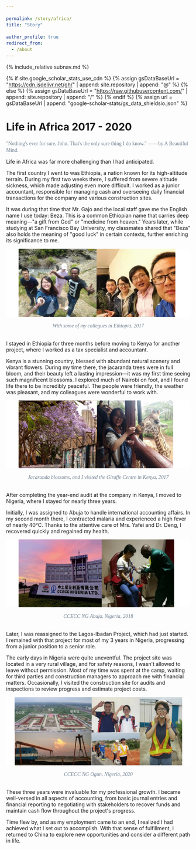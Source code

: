 ```yaml
---

permalink: /story/africa/
title: "Story"

author_profile: true
redirect_from: 
  - /about
---
```

{% include_relative subnav.md %}

{% if site.google_scholar_stats_use_cdn %}
{% assign gsDataBaseUrl = "https://cdn.jsdelivr.net/gh/" | append: site.repository | append: "@" %}
{% else %}
{% assign gsDataBaseUrl = "https://raw.githubusercontent.com/" | append: site.repository | append: "/" %}
{% endif %}
{% assign url = gsDataBaseUrl | append: "google-scholar-stats/gs_data_shieldsio.json" %}

<span class='anchor' id='about-me'></span>



# Life in Africa 2017 - 2020

<span style="font-family: Century Schoolbook;color:rgb(112,128,144);">"Nothing's ever for sure, John. That's the only sure thing I do know." ——by A Beautiful Mind.</span>

Life in Africa was far more challenging than I had anticipated. 

The first country I went to was Ethiopia, a nation known for its high-altitude terrain. During my first two weeks there, I suffered from severe altitude sickness, which made adjusting even more difficult. I worked as a junior accountant, responsible for managing cash and overseeing daily financial transactions for the company and various construction sites.

It was during that time that Mr. Gajo and the local staff gave me the English name I use today: Beza. This is a common Ethiopian name that carries deep meaning—"a gift from God" or "medicine from heaven." Years later, while studying at San Francisco Bay University, my classmates shared that "Beza" also holds the meaning of "good luck" in certain contexts, further enriching its significance to me. 

![ ](assets/ethiopia.jpeg)

<div style="text-align: center; font-family: 'Century Schoolbook'; color: rgb(112, 128, 144);">     <i>With some of my collegues in Ethiopia, 2017</i> </div>

<br>

I stayed in Ethiopia for three months before moving to Kenya for another project, where I worked as a tax specialist and accountant. 

Kenya is a stunning country, blessed with abundant natural scenery and vibrant flowers. During my time there, the jacaranda trees were in full bloom, and their beauty left a lasting impression—it was my first time seeing such magnificent blossoms. I explored much of Nairobi on foot, and I found life there to be incredibly peaceful. The people were friendly, the weather was pleasant, and my colleagues were wonderful to work with.



![ ](assets/kenya.jpeg)

<div style="text-align: center; font-family: 'Century Schoolbook'; color: rgb(112, 128, 144);">     <i>Jacaranda blossoms, and I visited the Giraffe Centre in Kenya, 2017</i> </div>

<br>

After completing the year-end audit at the company in Kenya, I moved to Nigeria, where I stayed for nearly three years. 

Initially, I was assigned to Abuja to handle international accounting affairs. In my second month there, I contracted malaria and experienced a high fever of nearly 40°C. Thanks to the attentive care of Mrs. Yafei and Dr. Deng, I recovered quickly and regained my health.



![image-20241115180855757](assets/nigeria.jpeg)

<div style="text-align: center; font-family: 'Century Schoolbook'; color: rgb(112, 128, 144);">     <i>CCECC NG Abuja, Nigeria, 2018</i> </div>

<br>

Later, I was reassigned to the Lagos-Ibadan Project, which had just started. I remained with that project for most of my 3 years in Nigeria, progressing from a junior position to a senior role.

The early days in Nigeria were quite uneventful. The project site was located in a very rural village, and for safety reasons, I wasn’t allowed to leave without permission. Most of my time was spent at the camp, waiting for third parties and construction managers to approach me with financial matters. Occasionally, I visited the construction site for audits and inspections to review progress and estimate project costs.



![image-20241115180855757](assets/LI.jpeg)

<div style="text-align: center; font-family: 'Century Schoolbook'; color: rgb(112, 128, 144);">     <i>CCECC NG Ogun, Nigeria, 2020</i> </div>

<br>

These three years were invaluable for my professional growth. I became well-versed in all aspects of accounting, from basic journal entries and financial reporting to negotiating with stakeholders to recover funds and maintain cash flow throughout the project's progress.

Time flew by, and as my employment came to an end, I realized I had achieved what I set out to accomplish. With that sense of fulfillment, I returned to China to explore new opportunities and consider a different path in life. <br> <br> <br> <br> <br> <br> <br> <br> <br> <br> <br> <br> <br>